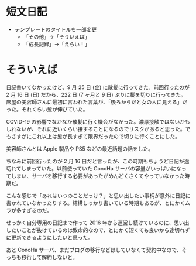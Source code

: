 



# 短文日記
- テンプレートのタイトルを一部変更
  - 「その他」→「そういえば」
  - 「成長記録」→「えらい！」



# そういえば
日記書いてなかったけど、9 月 25 日 (金) に散髪に行ってきた。前回行ったのが 2 月 16 日 (日) だから、222 日 (7 ヶ月と 9 日) ぶりに髪を切りに行ってきた。床屋の美容師さんに最初に言われた言葉が、「後ろからだと女の人に見える」だった。それくらい髪が伸びていた。

COVID-19 の影響でなかなか散髪に行く機会がなかった。濃厚接触ではないかもしれないが、それに近いくらい接することになるのでリスクがあると思った。でもさすがにこれ以上は髪が長すぎて限界だったので切りに行くことにした。

美容師さんとは Apple 製品や PS5 などの最近話題の話をした。

ちなみに前回行ったのが 2 月 16 日だと言ったが、この時期もちょうど日記が途切れてしまっていた。以前使っていた ConoHa サーバの容量がいっぱいになってしまい、サーバを移行する必要があったがめんどくさくてやっていなかった時期だ。

こんな感じで「あれはいつのことだっけ？」と思い出したい事柄が意外に日記に書かれていなかったりする。結構しっかり書いている時期もあるが、とにかくムラが多すぎるのだ。

せっかく自分専用の日記まで作って 2016 年から運営し続けているのに、思い出したいことが抜けているのは致命的なので、とにかく短くても良いから途切れずに更新できるようにしたいと思った。

あと ConoHa サーバ、まだブログの移行などはしていなくて契約中なので、そっちも移行して解約しないと。
